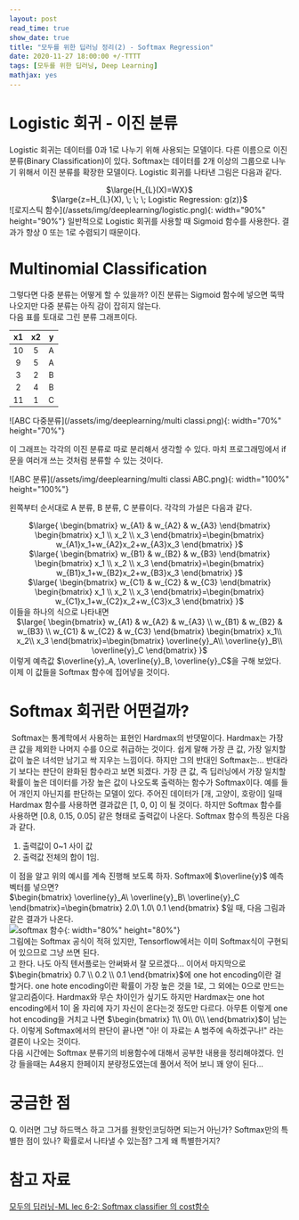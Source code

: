 ```yaml
---
layout: post
read_time: true
show_date: true
title: "모두를 위한 딥러닝 정리(2) - Softmax Regression"
date: 2020-11-27 18:00:00 +/-TTTT
tags: [모두를 위한 딥러닝, Deep Learning]
mathjax: yes
---
```


# Logistic 회귀 - 이진 분류
Logistic 회귀는 데이터를 0과 1로 나누기 위해 사용되는 모델이다. 다른 이름으로 이진 분류(Binary Classification)이 있다. Softmax는 데이터를 2개 이상의 그룹으로 나누기 위해서 이진 분류를 확장한 모델이다. Logistic 회귀를 나타낸 그림은 다음과 같다.
<center> $\large{H_{L}(X)=WX}$ </center>
<center> $\large{z=H_{L}(X), \; \; \; Logistic Regression: g(z)}$ </center>
![로지스틱 함수](/assets/img/deeplearning/logistic.png){: width="90%" height="90%"}  
일반적으로 Logistic 회귀를 사용할 때 Sigmoid 함수를 사용한다. 결과가 항상 0 또는 1로 수렴되기 때문이다.  

# Multinomial Classification
그렇다면 다중 분류는 어떻게 할 수 있을까? 이진 분류는 Sigmoid 함수에 넣으면 뚝딱 나오지만 다중 분류는 아직 감이 잡히지 않는다.  
다음 표를 토대로 그린 분류 그래프이다. 

|x1|x2|y|
|:---:|:---:|:----:|
|10|5|A|
|9|5|A|
|3|2|B|
|2|4|B|
|11|1|C|

![ABC 다중분류](/assets/img/deeplearning/multi classi.png){: width="70%" height="70%"}  

이 그래프는 각각의 이진 분류로 따로 분리해서 생각할 수 있다. 마치 프로그래밍에서 if문을 여러개 쓰는 것처럼 분류할 수 있는 것이다.  

![ABC 분류](/assets/img/deeplearning/multi classi ABC.png){: width="100%" height="100%"}

왼쪽부터 순서대로 A 분류, B 분류, C 분류이다. 각각의 가설은 다음과 같다.
<center> $\large{
\begin{bmatrix}
w_{A1} & w_{A2} & w_{A3}
\end{bmatrix} \begin{bmatrix}
x_1 \\
x_2 \\
x_3
\end{bmatrix}=\begin{bmatrix}
w_{A1}x_1+w_{A2}x_2+w_{A3}x_3
\end{bmatrix}
}$ </center>
<center> $\large{
\begin{bmatrix}
w_{B1} & w_{B2} & w_{B3}
\end{bmatrix} \begin{bmatrix}
x_1 \\
x_2 \\
x_3
\end{bmatrix}=\begin{bmatrix}
w_{B1}x_1+w_{B2}x_2+w_{B3}x_3
\end{bmatrix}
}$ </center>
<center> $\large{
\begin{bmatrix}
w_{C1} & w_{C2} & w_{C3}
\end{bmatrix} \begin{bmatrix}
x_1 \\
x_2 \\
x_3
\end{bmatrix}=\begin{bmatrix}
w_{C1}x_1+w_{C2}x_2+w_{C3}x_3
\end{bmatrix}
}$ </center>
이들을 하나의 식으로 나타내면
<center> $\large{
\begin{bmatrix}
w_{A1} & w_{A2} & w_{A3} \\ 
w_{B1} & w_{B2} & w_{B3} \\ 
w_{C1} & w_{C2} & w_{C3} 
\end{bmatrix} \begin{bmatrix}
x_1\\ 
x_2\\ 
x_3
\end{bmatrix}=\begin{bmatrix}
\overline{y}_A\\ 
\overline{y}_B\\ 
\overline{y}_C
\end{bmatrix}
}$ </center>
이렇게 예측값 $\overline{y}_A, \overline{y}_B, \overline{y}_C$을 구해 보았다. 이제 이 값들을 Softmax 함수에 집어넣을 것이다.

# Softmax 회귀란 어떤걸까?
&nbsp;Softmax는 통계학에서 사용하는 표현인 Hardmax의 반댓말이다. Hardmax는 가장 큰 값을 제외한 나머지 수를 0으로 취급하는 것이다. 쉽게 말해 가장 큰 값, 가장 일치할 값이 높은 녀석만 남기고 싹 지우는 느낌이다. 하지만 그의 반대인 Softmax는... 반대라기 보다는 판단이 완화된 함수라고 보면 되겠다. 가장 큰 값, 즉 딥러닝에서 가장 일치할 확률이 높은 데이터를 가장 높은 값이 나오도록 출력하는 함수가 Softmax이다. 예를 들어 개인지 아닌지를 판단하는 모델이 있다. 주어진 데이터가 [개, 고양이, 호랑이] 일때 Hardmax 함수를 사용하면 결과값은 [1, 0, 0] 이 될 것이다. 하지만 Softmax 함수를 사용하면 [0.8, 0.15, 0.05] 같은 형태로 출력값이 나온다. Softmax 함수의 특징은 다음과 같다.
1. 출력값이 0~1 사이 값  
1. 출력값 전체의 합이 1임.  

이 점을 알고 위의 예시를 계속 진행해 보도록 하자. Softmax에 $\overline{y}$ 예측 벡터를 넣으면?  
$\begin{bmatrix}
\overline{y}_A\\ 
\overline{y}_B\\ 
\overline{y}_C
\end{bmatrix}=\begin{bmatrix}
2.0\\ 
1.0\\ 
0.1
\end{bmatrix}
$일 때, 다음 그림과 같은 결과가 나온다.  
![softmax 함수](https://i.stack.imgur.com/YLeRi.png){: width="80%" height="80%"}  
그림에는 Softmax 공식이 적혀 있지만, Tensorflow에서는 이미 Softmax식이 구현되어 있으므로 그냥 쓰면 된다.  
고 한다. 나도 아직 텐서플로는 안써봐서 잘 모르겠다...
이어서 마지막으로 $\begin{bmatrix}
0.7 \\
0.2 \\
0.1
\end{bmatrix}$에 one hot encoding이란 걸 할거다. one hote encoding이란 확률이 가장 높은 것을 1로, 그 외에는 0으로 만드는 알고리즘이다. Hardmax와 무슨 차이인가 싶기도 하지만 Hardmax는 one hot encoding에서 1이 올 자리에 자기 자신이 온다는것 정도만 다르다. 아무튼 이렇게 one hot encoding을 거치고 나면 $\begin{bmatrix} 1\\ 0\\ 0\\ \end{bmatrix}$이 남는다. 이렇게 Softmax에서의 판단이 끝나면 "아! 이 자료는 A 범주에 속하겠구나!" 라는 결론이 나오는 것이다.  
다음 시간에는 Softmax 분류기의 비용함수에 대해서 공부한 내용을 정리해야겠다. 인강 들을때는 A4용지 한페이지 분량정도였는데 풀어서 적어 보니 꽤 양이 된다...

# 궁금한 점
Q. 이러면 그냥 하드맥스 하고 그거를 원핫인코딩하면 되는거 아닌가? Softmax만의 특별한 점이 있나? 확률로서 나타낼 수 있는점? 그게 왜 특별한거지?

# 참고 자료
[모두의 딥러닝-ML lec 6-2: Softmax classifier 의 cost함수](https://www.youtube.com/watch?v=jMU9G5WEtBc&list=PLlMkM4tgfjnLSOjrEJN31gZATbcj_MpUm&index=15)  

